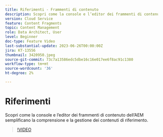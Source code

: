 ```yaml
---
title: Riferimenti - Frammenti di contenuto
description: Scopri come la console e l’editor dei frammenti di contenuto dell’AEM semplificano la gestione dei contenuti di riferimento.
version: Cloud Service
feature: Content Fragments
topic: Content Management
role: Data Architect, User
level: Beginner
doc-type: Feature Video
last-substantial-update: 2023-06-26T00:00:00Z
jira: KT-13556
thumbnail: 3420950.jpeg
source-git-commit: 73c7a13586edc5dbe16c16e017ee6f8ac91c1380
workflow-type: tm+mt
source-wordcount: '36'
ht-degree: 2%

---
```



# Riferimenti

Scopri come la console e l’editor dei frammenti di contenuto dell’AEM semplificano la comprensione e la gestione dei contenuti di riferimento.

>[!VIDEO](https://video.tv.adobe.com/v/3420950/?learn=on)
